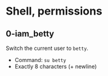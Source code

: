 

# Shell, permissions

## 0-iam_betty
Switch the current user to `betty`.

- Command: `su betty`
- Exactly 8 characters (+ newline)
